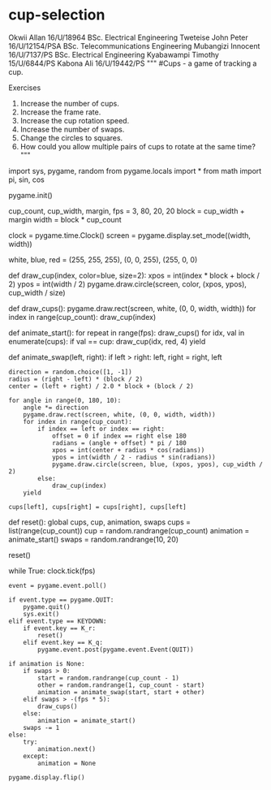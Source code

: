 # cup-selection
Okwii Allan 16/U/18964  BSc. Electrical Engineering Tweteise John Peter 16/U/12154/PSA BSc. Telecommunications Engineering Mubangizi Innocent 16/U/7137/PS BSc. Electrical Engineering Kyabawampi Timothy 15/U/6844/PS Kabona Ali 16/U/19442/PS 
"""
#Cups - a game of tracking a cup.

Exercises
1. Increase the number of cups.
2. Increase the frame rate.
3. Increase the cup rotation speed.
4. Increase the number of swaps.
5. Change the circles to squares.
6. How could you allow multiple pairs of cups to rotate at the same time?
"""

import sys, pygame, random
from pygame.locals import *
from math import pi, sin, cos

pygame.init()

cup_count, cup_width, margin, fps = 3, 80, 20, 20
block = cup_width + margin
width = block * cup_count

clock = pygame.time.Clock()
screen = pygame.display.set_mode((width, width))

white, blue, red = (255, 255, 255), (0, 0, 255), (255, 0, 0)

def draw_cup(index, color=blue, size=2):
    xpos = int(index * block + block / 2)
    ypos = int(width / 2)
    pygame.draw.circle(screen, color, (xpos, ypos), cup_width / size)

def draw_cups():
    pygame.draw.rect(screen, white, (0, 0, width, width))
    for index in range(cup_count):
        draw_cup(index)

def animate_start():
    for repeat in range(fps):
        draw_cups()
        for idx, val in enumerate(cups):
            if val == cup:
                draw_cup(idx, red, 4)
        yield

def animate_swap(left, right):
    if left > right:
        left, right = right, left

    direction = random.choice([1, -1])
    radius = (right - left) * (block / 2)
    center = (left + right) / 2.0 * block + (block / 2)

    for angle in range(0, 180, 10):
        angle *= direction
        pygame.draw.rect(screen, white, (0, 0, width, width))
        for index in range(cup_count):
            if index == left or index == right:
                offset = 0 if index == right else 180
                radians = (angle + offset) * pi / 180
                xpos = int(center + radius * cos(radians))
                ypos = int(width / 2 - radius * sin(radians))
                pygame.draw.circle(screen, blue, (xpos, ypos), cup_width / 2)
            else:
                draw_cup(index)
        yield

    cups[left], cups[right] = cups[right], cups[left]

def reset():
    global cups, cup, animation, swaps
    cups = list(range(cup_count))
    cup = random.randrange(cup_count)
    animation = animate_start()
    swaps = random.randrange(10, 20)

reset()

while True:
    clock.tick(fps)

    event = pygame.event.poll()

    if event.type == pygame.QUIT:
        pygame.quit()
        sys.exit()
    elif event.type == KEYDOWN:
        if event.key == K_r:
            reset()
        elif event.key == K_q:
            pygame.event.post(pygame.event.Event(QUIT))

    if animation is None:
        if swaps > 0:
            start = random.randrange(cup_count - 1)
            other = random.randrange(1, cup_count - start)
            animation = animate_swap(start, start + other)
        elif swaps > -(fps * 5):
            draw_cups()
        else:
            animation = animate_start()
        swaps -= 1
    else:
        try:
            animation.next()
        except:
            animation = None

    pygame.display.flip()
